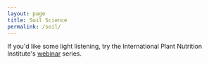 ```yaml
---
layout: page
title: Soil Science
permalink: /soil/
---
```


If you'd like some light listening, try the International Plant Nutrition Institute's [webinar][] series.

[webinar]:http://www.ipni.net/webinar

